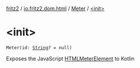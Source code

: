 [fritz2](../../index.md) / [io.fritz2.dom.html](../index.md) / [Meter](index.md) / [&lt;init&gt;](./-init-.md)

# &lt;init&gt;

`Meter(id: `[`String`](https://kotlinlang.org/api/latest/jvm/stdlib/kotlin/-string/index.html)`? = null)`

Exposes the JavaScript [HTMLMeterElement](https://developer.mozilla.org/en/docs/Web/API/HTMLMeterElement) to Kotlin

